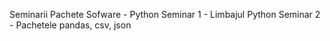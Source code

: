 Seminarii Pachete Sofware - Python
Seminar 1 - Limbajul Python
Seminar 2 - Pachetele pandas, csv, json
